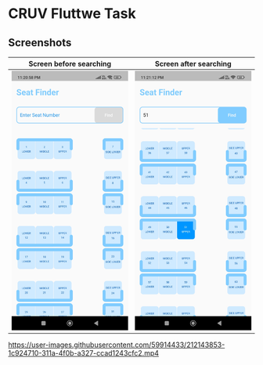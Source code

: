 # CRUV Fluttwe Task


## Screenshots

Screen before searching    |  Screen after searching  
:-------------------------:|:-------------------------:
![](screenshots/screen1.jpg)     |![](screenshots/screen2.jpg)

https://user-images.githubusercontent.com/59914433/212143853-1c924710-311a-4f0b-a327-ccad1243cfc2.mp4

